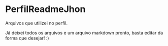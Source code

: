 # PerfilReadmeJhon
Arquivos que utilizei no perfil.

Já deixei todos os arquivos e um arquivo markdown pronto, basta editar da forma que desejar! :)

